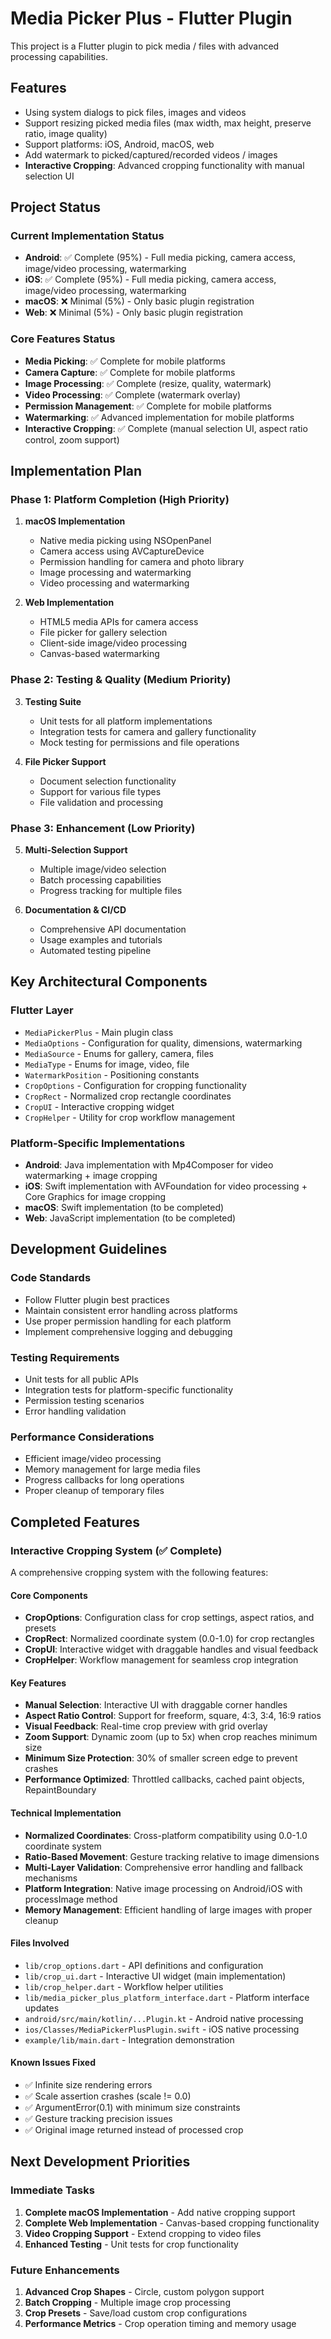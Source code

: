 # Media Picker Plus - Flutter Plugin

This project is a Flutter plugin to pick media / files with advanced processing capabilities.

## Features
- Using system dialogs to pick files, images and videos
- Support resizing picked media files (max width, max height, preserve ratio, image quality)
- Support platforms: iOS, Android, macOS, web
- Add watermark to picked/captured/recorded videos / images
- **Interactive Cropping**: Advanced cropping functionality with manual selection UI

## Project Status

### Current Implementation Status
- **Android**: ✅ Complete (95%) - Full media picking, camera access, image/video processing, watermarking
- **iOS**: ✅ Complete (95%) - Full media picking, camera access, image/video processing, watermarking
- **macOS**: ❌ Minimal (5%) - Only basic plugin registration
- **Web**: ❌ Minimal (5%) - Only basic plugin registration

### Core Features Status
- **Media Picking**: ✅ Complete for mobile platforms
- **Camera Capture**: ✅ Complete for mobile platforms
- **Image Processing**: ✅ Complete (resize, quality, watermark)
- **Video Processing**: ✅ Complete (watermark overlay)
- **Permission Management**: ✅ Complete for mobile platforms
- **Watermarking**: ✅ Advanced implementation for mobile platforms
- **Interactive Cropping**: ✅ Complete (manual selection UI, aspect ratio control, zoom support)

## Implementation Plan

### Phase 1: Platform Completion (High Priority)
1. **macOS Implementation**
   - Native media picking using NSOpenPanel
   - Camera access using AVCaptureDevice
   - Permission handling for camera and photo library
   - Image processing and watermarking
   - Video processing and watermarking

2. **Web Implementation**
   - HTML5 media APIs for camera access
   - File picker for gallery selection
   - Client-side image/video processing
   - Canvas-based watermarking

### Phase 2: Testing & Quality (Medium Priority)
3. **Testing Suite**
   - Unit tests for all platform implementations
   - Integration tests for camera and gallery functionality
   - Mock testing for permissions and file operations

4. **File Picker Support**
   - Document selection functionality
   - Support for various file types
   - File validation and processing

### Phase 3: Enhancement (Low Priority)
5. **Multi-Selection Support**
   - Multiple image/video selection
   - Batch processing capabilities
   - Progress tracking for multiple files

6. **Documentation & CI/CD**
   - Comprehensive API documentation
   - Usage examples and tutorials
   - Automated testing pipeline

## Key Architectural Components

### Flutter Layer
- `MediaPickerPlus` - Main plugin class
- `MediaOptions` - Configuration for quality, dimensions, watermarking
- `MediaSource` - Enums for gallery, camera, files
- `MediaType` - Enums for image, video, file
- `WatermarkPosition` - Positioning constants
- `CropOptions` - Configuration for cropping functionality
- `CropRect` - Normalized crop rectangle coordinates
- `CropUI` - Interactive cropping widget
- `CropHelper` - Utility for crop workflow management

### Platform-Specific Implementations
- **Android**: Java implementation with Mp4Composer for video watermarking + image cropping
- **iOS**: Swift implementation with AVFoundation for video processing + Core Graphics for image cropping
- **macOS**: Swift implementation (to be completed)
- **Web**: JavaScript implementation (to be completed)

## Development Guidelines

### Code Standards
- Follow Flutter plugin best practices
- Maintain consistent error handling across platforms
- Use proper permission handling for each platform
- Implement comprehensive logging and debugging

### Testing Requirements
- Unit tests for all public APIs
- Integration tests for platform-specific functionality
- Permission testing scenarios
- Error handling validation

### Performance Considerations
- Efficient image/video processing
- Memory management for large media files
- Progress callbacks for long operations
- Proper cleanup of temporary files

## Completed Features

### Interactive Cropping System (✅ Complete)
A comprehensive cropping system with the following features:

#### Core Components
- **CropOptions**: Configuration class for crop settings, aspect ratios, and presets
- **CropRect**: Normalized coordinate system (0.0-1.0) for crop rectangles
- **CropUI**: Interactive widget with draggable handles and visual feedback
- **CropHelper**: Workflow management for seamless crop integration

#### Key Features
- **Manual Selection**: Interactive UI with draggable corner handles
- **Aspect Ratio Control**: Support for freeform, square, 4:3, 3:4, 16:9 ratios
- **Visual Feedback**: Real-time crop preview with grid overlay
- **Zoom Support**: Dynamic zoom (up to 5x) when crop reaches minimum size
- **Minimum Size Protection**: 30% of smaller screen edge to prevent crashes
- **Performance Optimized**: Throttled callbacks, cached paint objects, RepaintBoundary

#### Technical Implementation
- **Normalized Coordinates**: Cross-platform compatibility using 0.0-1.0 coordinate system
- **Ratio-Based Movement**: Gesture tracking relative to image dimensions
- **Multi-Layer Validation**: Comprehensive error handling and fallback mechanisms
- **Platform Integration**: Native image processing on Android/iOS with processImage method
- **Memory Management**: Efficient handling of large images with proper cleanup

#### Files Involved
- `lib/crop_options.dart` - API definitions and configuration
- `lib/crop_ui.dart` - Interactive UI widget (main implementation)
- `lib/crop_helper.dart` - Workflow helper utilities
- `lib/media_picker_plus_platform_interface.dart` - Platform interface updates
- `android/src/main/kotlin/...Plugin.kt` - Android native processing
- `ios/Classes/MediaPickerPlusPlugin.swift` - iOS native processing
- `example/lib/main.dart` - Integration demonstration

#### Known Issues Fixed
- ✅ Infinite size rendering errors
- ✅ Scale assertion crashes (scale != 0.0)
- ✅ ArgumentError(0.1) with minimum size constraints
- ✅ Gesture tracking precision issues
- ✅ Original image returned instead of processed crop

## Next Development Priorities

### Immediate Tasks
1. **Complete macOS Implementation** - Add native cropping support
2. **Complete Web Implementation** - Canvas-based cropping functionality
3. **Video Cropping Support** - Extend cropping to video files
4. **Enhanced Testing** - Unit tests for crop functionality

### Future Enhancements
1. **Advanced Crop Shapes** - Circle, custom polygon support
2. **Batch Cropping** - Multiple image crop processing
3. **Crop Presets** - Save/load custom crop configurations
4. **Performance Metrics** - Crop operation timing and memory usage
